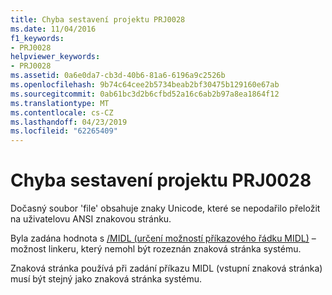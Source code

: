 ```yaml
---
title: Chyba sestavení projektu PRJ0028
ms.date: 11/04/2016
f1_keywords:
- PRJ0028
helpviewer_keywords:
- PRJ0028
ms.assetid: 0a6e0da7-cb3d-40b6-81a6-6196a9c2526b
ms.openlocfilehash: 9b74c64cee2b5734beab2bf30475b129160e67ab
ms.sourcegitcommit: 0ab61bc3d2b6cfbd52a16c6ab2b97a8ea1864f12
ms.translationtype: MT
ms.contentlocale: cs-CZ
ms.lasthandoff: 04/23/2019
ms.locfileid: "62265409"
---
```

# <a name="project-build-error-prj0028"></a>Chyba sestavení projektu PRJ0028

Dočasný soubor 'file' obsahuje znaky Unicode, které se nepodařilo přeložit na uživatelovu ANSI znakovou stránku.

Byla zadána hodnota s [/MIDL (určení možností příkazového řádku MIDL)](../../build/reference/midl-specify-midl-command-line-options.md) – možnost linkeru, který nemohl být rozeznán znaková stránka systému.

Znaková stránka používá při zadání příkazu MIDL (vstupní znaková stránka) musí být stejný jako znaková stránka systému.